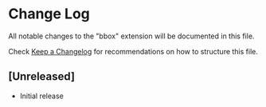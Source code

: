 # Change Log
All notable changes to the "bbox" extension will be documented in this file.

Check [Keep a Changelog](http://keepachangelog.com/) for recommendations on how to structure this file.

## [Unreleased]
- Initial release